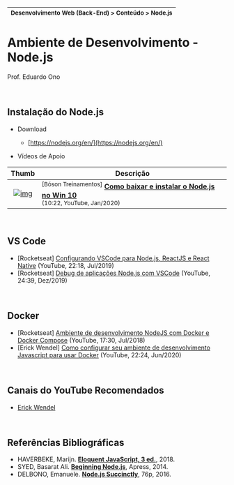 | <sup>Desenvolvimento Web (Back-End) > Conteúdo > Node.js</sup> |
| --- |

# Ambiente de Desenvolvimento - Node.js

Prof. Eduardo Ono

<br>

## Instalação do Node.js

* Download

  * [https://nodejs.org/en/](https://nodejs.org/en/)

* Vídeos de Apoio

| Thumb | Descrição |
| :-: | --- |
| [![img](https://img.youtube.com/vi/Wras1X6rBrc/default.jpg)](https://www.youtube.com/watch?v=Wras1X6rBrc) | <sup>[Bóson Treinamentos]</sup> [__Como baixar e instalar o Node.js no Win 10__](https://www.youtube.com/watch?v=Wras1X6rBrc) <br> <sub>(10:22, YouTube, Jan/2020)</sub>

<br>

## VS Code

  * [Rocketseat] [Configurando VSCode para Node.js, ReactJS e React Native](https://www.youtube.com/watch?v=c7P03kkrEG8) (YouTube, 22:18, Jul/2019)
  * [Rocketseat] [Debug de aplicações Node.js com VSCode](https://www.youtube.com/watch?v=bVAhNaxBEjM) (YouTube, 24:39, Dez/2019)

<br>

## Docker

  * [Rocketseat] [Ambiente de desenvolvimento NodeJS com Docker e Docker Compose](https://www.youtube.com/watch?v=AVNADGzXrrQ) (YouTube, 17:30, Jul/2018)
  * [Erick Wendel] [Como configurar seu ambiente de desenvolvimento Javascript para usar Docker](https://www.youtube.com/watch?v=Bp2bU6fQcSo) (YouTube, 22:24, Jun/2020)

<br>

## Canais do YouTube Recomendados

* [Erick Wendel](https://www.youtube.com/c/ErickWendelTreinamentos/videos)

<br>

## Referências Bibliográficas

* HAVERBEKE, Marijn. [**Eloquent JavaScript, 3 ed.**](https://archive.org/details/2018eloquentjavascript), 2018.
* SYED, Basarat Ali. [**Beginning Node.js**](https://archive.org/details/beginning-nodejs-apress-2014), Apress, 2014.
* DELBONO, Emanuele. [**Node.js Succinctly**](https://www.syncfusion.com/ebooks/nodejs), 76p, 2016.

<br>
